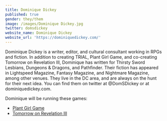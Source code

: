 ```yaml
---
title: Dominique Dickey
published: true
gender: they/them
image: /images/Dominique Dickey.jpg
twitter: domsdickey
website_name: Dominique Dickey
website_url: 'https://dominiquedickey.com/'
---
```


Dominique Dickey is a writer, editor, and cultural consultant working in RPGs and fiction. In addition to creating TRIAL, Plant Girl Game, and co-creating Tomorrow on Revelation III, Dominique has written for Thirsty Sword Lesbians, Dungeons & Dragons, and Pathfinder. Their fiction has appeared in Lightspeed Magazine, Fantasy Magazine, and Nightmare Magazine, among other venues. They live in the DC area, and are always on the hunt for their next idea. You can find them on twitter at @DomSDickey or at dominiquedickey.com.

Dominique will be running these games:

* [Plant Girl Game](https://www.bigbadcon.com/events/plant-girl-game-2)
* [Tomorrow on Revelation III](https://www.bigbadcon.com/events/tomorrow-on-revelation-iii)

